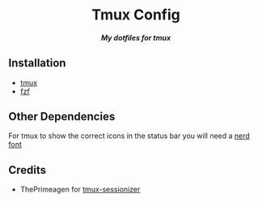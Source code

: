 <div align="center">

# Tmux Config

##### My dotfiles for tmux

</div>

## Installation

* [tmux](https://github.com/tmux/tmux)
* [fzf](https://github.com/junegunn/fzf)

## Other Dependencies

For tmux to show the correct icons in the status bar you will need a [nerd font](https://www.nerdfonts.com/)

## Credits

- ThePrimeagen for [tmux-sessionizer](https://github.com/ThePrimeagen/.dotfiles/blob/master/bin/.local/scripts/tmux-sessionizer)
